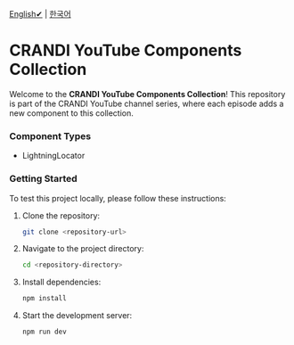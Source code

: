 [English✔](README.md) | [한국어](README.ko.md)

# CRANDI YouTube Components Collection

Welcome to the **CRANDI YouTube Components Collection**! This repository is part of the CRANDI YouTube channel series, where each episode adds a new component to this collection.

### Component Types

- LightningLocator

### Getting Started

To test this project locally, please follow these instructions:

1. Clone the repository:
   ```bash
   git clone <repository-url>
   ```
2. Navigate to the project directory:
   ```bash
   cd <repository-directory>
   ```
3. Install dependencies:
   ```bash
   npm install
   ```
4. Start the development server:
   ```bash
   npm run dev
   ```
